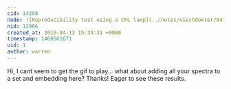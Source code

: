 ```yaml
---
cid: 14208
node: ![Reproducibility test using a CFL lamp](../notes/viechdokter/04-13-2016/reproducibility-test-using-a-cfl-lamp)
nid: 12966
created_at: 2016-04-13 15:34:31 +0000
timestamp: 1460561671
uid: 1
author: warren
---
```


Hi, I cant seem to get the gif to play... what about adding all your spectra to a set and embedding here? Thanks! Eager to see these results. 